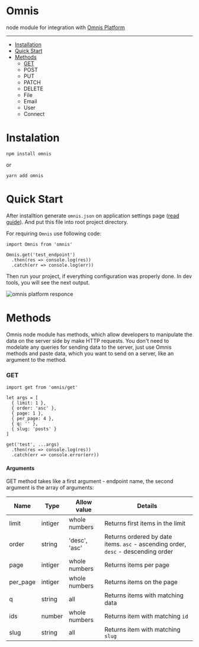 # Omnis
node module for integration with [Omnis Platform](https://omnis-platform.com)

---

+ [Installation](#instalation)
+ [Quick Start](#quick-start)
+ [Methods](#methods)
  - [GET](#get)
  - POST
  - PUT
  - PATCH
  - DELETE
  - File
  - Email
  - User
  - Connect


# Instalation

```
npm install omnis 
```
or
```
yarn add omnis
```

# Quick Start

After installtion generate `omnis.json` on application settings page ([read guide](https://omnis-platform.com/guide/quick-start)). And put this file into root project directory.

For requiring `Omnis` use following code:

```
import Omnis from 'omnis'

Omnis.get('test_endpoint')
  .then(res => console.log(res))
  .catch(err => console.log(err))
```

Then run your project, if everything configuration was properly done. In dev tools, you will see the next output.

<img src="https://s3.eu-central-1.amazonaws.com/omnis-preview-assests/responce.jpg" alt="omnis platform responce" style="max-width: 400px;">

# Methods

Omnis node module has methods, which allow developers to manipulate the data on the server side by make HTTP requests. You don't need to modelate any queries for sending data to the server, just use Omnis methods and paste data, which you want to send on a server, like an argument to the method.

### GET

```
import get from 'omnis/get'

let args = [
  { limit: 1 },
  { order: 'asc' },
  { page: 1 },
  { per_page: 4 },
  { q: '' },
  { slug: 'posts' }
]

get('test', ...args)
  .then(res => console.log(res))
  .catch(err => console.error(err))
```

#### Arguments

GET method takes like a first argument - endpoint name, the second argument is the array of arguments:

| Name      | Type    | Allow value   | Details                                                                           |
| --------- |-------- | ------------- | --------------------------------------------------------------------------------- |
| limit     | intiger | whole numbers | Returns first items in the limit                                                  |
| order     | string  | 'desc', 'asc' | Returns ordered by date items. `asc` - ascending order, `desc` - descending order |
| page      | intiger | whole numbers | Returns items per page                                                            |
| per_page  | intiger | whole numbers | Returns items on the page                                                         |
| q         | string  | all           | Returns items with matching data                                                  |
| ids       | number  | whole numbers | Returns item with matching `id`                                                   |
| slug      | string  | all           | Returns item with matching `slug`                                                 |
